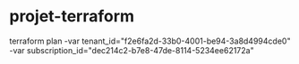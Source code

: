# projet-terraform

terraform plan -var tenant_id="f2e6fa2d-33b0-4001-be94-3a8d4994cde0" -var subscription_id="dec214c2-b7e8-47de-8114-5234ee62172a"